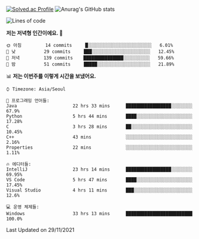 

<!--
**PungwonLee/PungwonLee** is a ✨ _special_ ✨ repository because its `README.md` (this file) appears on your GitHub profile.

Here are some ideas to get you started:

- 🔭 I’m currently working on ...
- 🌱 I’m currently learning ...
- 👯 I’m looking to collaborate on ...
- 🤔 I’m looking for help with ...
- 💬 Ask me about ...
- 📫 How to reach me: ...
- 😄 Pronouns: ...
- ⚡ Fun fact: ...
-->
[![Solved.ac Profile](http://mazassumnida.wtf/api/v2/generate_badge?boj=vnddnjs00)](https://solved.ac/vnddnjs00/)
![Anurag's GitHub stats](https://github-readme-stats.vercel.app/api?username=PungwonLee&show_icons=true&theme=radical)
<!--START_SECTION:waka-->
![Lines of code](https://img.shields.io/badge/%EC%A0%80%EB%8A%94%20%EC%97%AC%ED%83%9C%EA%B9%8C%EC%A7%80%20-88043%20%EC%A4%84%EC%9D%98%20%EC%BD%94%EB%93%9C%EB%A5%BC%20%EC%9E%91%EC%84%B1%ED%96%88%EC%96%B4%EC%9A%94.-blue)

**저는 저녁형 인간이에요. 🦉** 

```text
🌞 아침         14 commits     █░░░░░░░░░░░░░░░░░░░░░░░░   6.01% 
🌆 낮　         29 commits     ███░░░░░░░░░░░░░░░░░░░░░░   12.45% 
🌃 저녁         139 commits    ███████████████░░░░░░░░░░   59.66% 
🌙 밤　         51 commits     █████░░░░░░░░░░░░░░░░░░░░   21.89%

```


📊 **저는 이번주를 이렇게 시간을 보냈어요.** 

```text
⌚︎ Timezone: Asia/Seoul

💬 프로그래밍 언어들: 
Java                     22 hrs 33 mins      █████████████████░░░░░░░░   67.9% 
Python                   5 hrs 44 mins       ████░░░░░░░░░░░░░░░░░░░░░   17.28% 
C                        3 hrs 28 mins       ██░░░░░░░░░░░░░░░░░░░░░░░   10.45% 
C++                      43 mins             ░░░░░░░░░░░░░░░░░░░░░░░░░   2.16% 
Properties               22 mins             ░░░░░░░░░░░░░░░░░░░░░░░░░   1.11%

🔥 에디터들: 
IntelliJ                 23 hrs 14 mins      █████████████████░░░░░░░░   69.95% 
VS Code                  5 hrs 47 mins       ████░░░░░░░░░░░░░░░░░░░░░   17.45% 
Visual Studio            4 hrs 11 mins       ███░░░░░░░░░░░░░░░░░░░░░░   12.6%

💻 운영 체제들: 
Windows                  33 hrs 13 mins      █████████████████████████   100.0%

```


 Last Updated on 29/11/2021
<!--END_SECTION:waka-->
